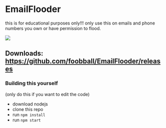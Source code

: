 # EmailFlooder
this is for educational purposes only!!! only use this on emails and phone numbers you own or have permission to flood.

<img src='https://media.discordapp.net/attachments/521029922358165517/822857407591481344/image0.png?width=261&height=565'>

## Downloads: https://github.com/foobball/EmailFlooder/releases

### Building this yourself
(only do this if you want to edit the code)

- download nodejs
- clone this repo
- run `npm install` 
- run `npm start` 
